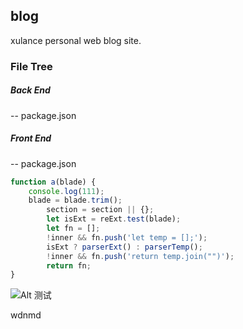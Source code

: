 [title]: <> (123)
[description]: <> (123)

## blog
xulance personal web blog site.

### File Tree
##### Back End
-- package.json

##### Front End
-- package.json

```javascript
function a(blade) {
    console.log(111);
    blade = blade.trim();
        section = section || {};
        let isExt = reExt.test(blade);
        let fn = [];
        !inner && fn.push('let temp = [];');
        isExt ? parserExt() : parserTemp();
        !inner && fn.push('return temp.join("")');
        return fn;
}
```
![Alt 测试](/resource/202006/b0b1b014a4983b04aac24c2ad2fe2b08.jpg "optional title")



wdnmd


